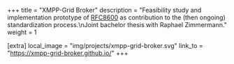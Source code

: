 +++
title = "XMPP-Grid Broker"
description = "Feasibility study and implementation prototype of [RFC8600](https://tools.ietf.org/html/rfc8600) as contribution to the (then ongoing) standardization process.\nJoint bachelor thesis with Raphael Zimmermann."
weight = 1

[extra]
local_image = "img/projects/xmpp-grid-broker.svg"
link_to = "https://xmpp-grid-broker.github.io/"
+++
